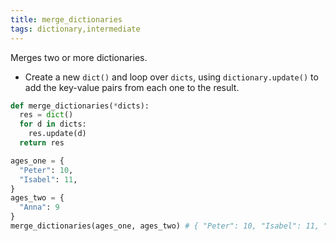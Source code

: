 ```yaml
---
title: merge_dictionaries
tags: dictionary,intermediate
---
```


Merges two or more dictionaries.

- Create a new `dict()` and loop over `dicts`, using `dictionary.update()` to add the key-value pairs from each one to the result.

```py
def merge_dictionaries(*dicts):
  res = dict()
  for d in dicts:
    res.update(d)
  return res
```

```py
ages_one = {
  "Peter": 10,
  "Isabel": 11,
}
ages_two = {
  "Anna": 9
}
merge_dictionaries(ages_one, ages_two) # { "Peter": 10, "Isabel": 11, "Anna": 9 }
```
